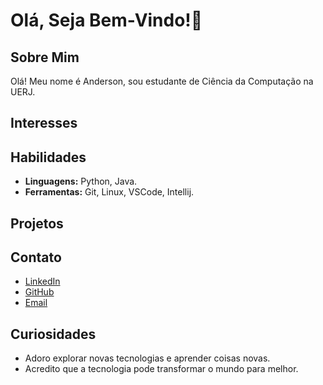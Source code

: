 # Olá, Seja Bem-Vindo!👋


## Sobre Mim

Olá! Meu nome é Anderson, sou estudante de Ciência da Computação na UERJ.

## Interesses

## Habilidades

* **Linguagens:** Python, Java.
* **Ferramentas:** Git, Linux, VSCode, Intellij.

## Projetos


## Contato

* [LinkedIn]()
* [GitHub](https://github.com/Paulino0416)
* [Email](guedes.anderson@graduacao.uerj.br)

## Curiosidades

* Adoro explorar novas tecnologias e aprender coisas novas.
* Acredito que a tecnologia pode transformar o mundo para melhor.

